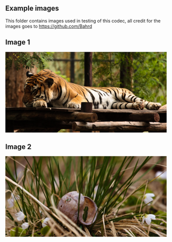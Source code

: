 ## Example images

This folder contains images used in testing of this codec, all credit for the images goes to https://github.com/Bahrd

## Image 1

![image 1 example - tiger](
https://github.com/AR621/JPD-Image-compression-CODEC/blob/main/example_images/Tiger.jpg?raw=true  "image 1 example - tiger")

## Image 2

![image 2 example - spring](
https://github.com/AR621/JPD-Image-compression-CODEC/blob/main/example_images/Wiosna-winniczka.jpg?raw=true  "image 2 example - spring")
